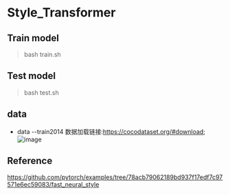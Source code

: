 # Style_Transformer
## Train model
> bash train.sh
## Test model
> bash test.sh
## data
- data
--train2014
数据加载链接:https://cocodataset.org/#download;
![image](https://user-images.githubusercontent.com/72143034/178271903-4a9f7824-107c-47b6-b574-c9c4a09918f1.png)
## Reference
https://github.com/pytorch/examples/tree/78acb79062189bd937f17edf7c97571e6ec59083/fast_neural_style
